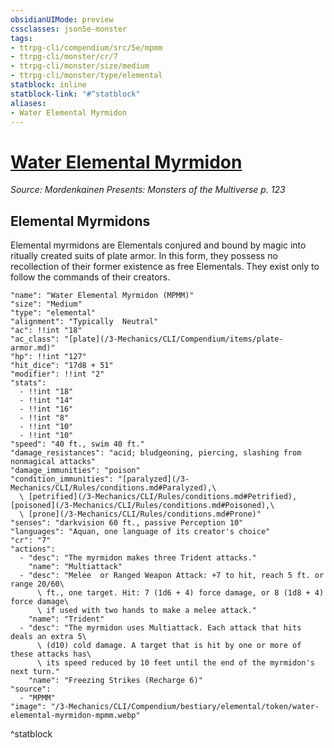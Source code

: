 ```yaml
---
obsidianUIMode: preview
cssclasses: json5e-monster
tags:
- ttrpg-cli/compendium/src/5e/mpmm
- ttrpg-cli/monster/cr/7
- ttrpg-cli/monster/size/medium
- ttrpg-cli/monster/type/elemental
statblock: inline
statblock-link: "#^statblock"
aliases:
- Water Elemental Myrmidon
---
```

# [Water Elemental Myrmidon](3-Mechanics\CLI\Compendium\bestiary\elemental/water-elemental-myrmidon-mpmm.md)
*Source: Mordenkainen Presents: Monsters of the Multiverse p. 123*  

## Elemental Myrmidons

Elemental myrmidons are Elementals conjured and bound by magic into ritually created suits of plate armor. In this form, they possess no recollection of their former existence as free Elementals. They exist only to follow the commands of their creators.

```statblock
"name": "Water Elemental Myrmidon (MPMM)"
"size": "Medium"
"type": "elemental"
"alignment": "Typically  Neutral"
"ac": !!int "18"
"ac_class": "[plate](/3-Mechanics/CLI/Compendium/items/plate-armor.md)"
"hp": !!int "127"
"hit_dice": "17d8 + 51"
"modifier": !!int "2"
"stats":
  - !!int "18"
  - !!int "14"
  - !!int "16"
  - !!int "8"
  - !!int "10"
  - !!int "10"
"speed": "40 ft., swim 40 ft."
"damage_resistances": "acid; bludgeoning, piercing, slashing from nonmagical attacks"
"damage_immunities": "poison"
"condition_immunities": "[paralyzed](/3-Mechanics/CLI/Rules/conditions.md#Paralyzed),\
  \ [petrified](/3-Mechanics/CLI/Rules/conditions.md#Petrified), [poisoned](/3-Mechanics/CLI/Rules/conditions.md#Poisoned),\
  \ [prone](/3-Mechanics/CLI/Rules/conditions.md#Prone)"
"senses": "darkvision 60 ft., passive Perception 10"
"languages": "Aquan, one language of its creator's choice"
"cr": "7"
"actions":
  - "desc": "The myrmidon makes three Trident attacks."
    "name": "Multiattack"
  - "desc": "Melee  or Ranged Weapon Attack: +7 to hit, reach 5 ft. or range 20/60\
      \ ft., one target. Hit: 7 (1d6 + 4) force damage, or 8 (1d8 + 4) force damage\
      \ if used with two hands to make a melee attack."
    "name": "Trident"
  - "desc": "The myrmidon uses Multiattack. Each attack that hits deals an extra 5\
      \ (d10) cold damage. A target that is hit by one or more of these attacks has\
      \ its speed reduced by 10 feet until the end of the myrmidon's next turn."
    "name": "Freezing Strikes (Recharge 6)"
"source":
  - "MPMM"
"image": "/3-Mechanics/CLI/Compendium/bestiary/elemental/token/water-elemental-myrmidon-mpmm.webp"
```
^statblock